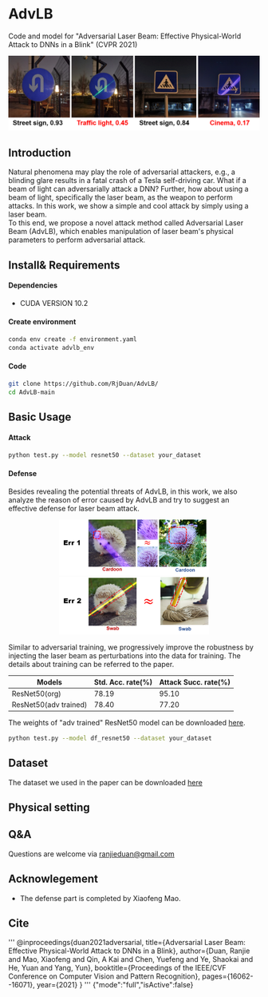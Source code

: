 # AdvLB
Code and model for "Adversarial Laser Beam: Effective Physical-World Attack to DNNs in a Blink" (CVPR 2021)
<p align='center'>
  <img src='imgs/night-test.png' width='700'/>
</p>


## Introduction
Natural phenomena may play the role of adversarial attackers, e.g., a blinding glare results in a fatal crash of a Tesla self-driving car.
What if a beam of light can adversarially attack a DNN? Further, how about using a beam of light, specifically the laser beam, as the weapon to perform attacks.
In this work, we show a simple and cool attack by simply using a laser beam.  
To this end, we propose a novel attack method called Adversarial Laser Beam (AdvLB), which enables manipulation of laser beam's physical parameters to perform adversarial attack.
## Install& Requirements
#### Dependencies
* CUDA VERSION 10.2
#### Create environment
```sh
conda env create -f environment.yaml
conda activate advlb_env
```
#### Code
```sh
git clone https://github.com/RjDuan/AdvLB/
cd AdvLB-main
```
## Basic Usage
#### Attack
```sh
python test.py --model resnet50 --dataset your_dataset
```
#### Defense
Besides revealing the potential threats of AdvLB, in this work, we also analyze the reason of error caused by AdvLB and try to suggest an effective defense for laser beam attack. 
<p align='center'>
  <img src='imgs/err1.png' width='300'/>
   <img src='imgs/err2.png' width='300'/>
</p>
Similar to adversarial training, we progressively improve the robustness by injecting the laser beam as perturbations into the data for training. The details about training can be referred to the paper.


Models | Std. Acc. rate(%) | Attack Succ. rate(%)
------------ | ------------- | -------------
ResNet50(org) | 78.19 | 95.10
ResNet50(adv trained) | 78.40 |77.20


The weights of "adv trained" ResNet50 model can be downloaded [here](https://drive.google.com/file/d/1HtwnsCFqKkoJoSSHo23BP90_ZCAVD_L7/view?usp=sharing).
```sh
python test.py --model df_resnet50 --dataset your_dataset
```
## Dataset
The dataset we used in the paper can be downloaded [here](https://drive.google.com/file/d/1sYNOkks0Ri5zj_xDqNMUuftB9Fp3PdK2/view?usp=sharing)
## Physical setting


## Q&A
Questions are welcome via ranjieduan@gmail.com
## Acknowlegement
* The defense part is completed by Xiaofeng Mao. 
## Cite

'''
@inproceedings{duan2021adversarial,
  title={Adversarial Laser Beam: Effective Physical-World Attack to DNNs in a Blink},
  author={Duan, Ranjie and Mao, Xiaofeng and Qin, A Kai and Chen, Yuefeng and Ye, Shaokai and He, Yuan and Yang, Yun},
  booktitle={Proceedings of the IEEE/CVF Conference on Computer Vision and Pattern Recognition},
  pages={16062--16071},
  year={2021}
}
'''
{"mode":"full","isActive":false}
